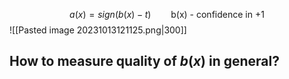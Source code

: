 
$$
a(x) = sign(b(x)-t) \qquad \text{b(x) - confidence in +1}
$$
![[Pasted image 20231013121125.png|300]]

## How to measure quality of $b(x)$ in general?
